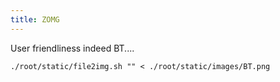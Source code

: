 ```yaml
---
title: ZOMG
---
```


User friendliness indeed BT....

```{.unwrap pipe="sh | pandoc -t json"}
./root/static/file2img.sh "" < ./root/static/images/BT.png
```
